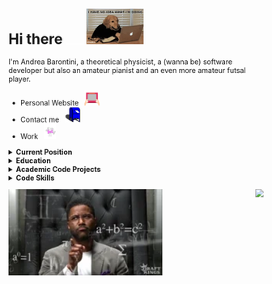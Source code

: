 # Hi there <img src="https://raw.githubusercontent.com/andreab1997/andreab1997/master/assets/spacer.png" width="40"/><img src="https://raw.githubusercontent.com/andreab1997/andreab1997/master/assets/logo.gif" height="70"/> 

I'm Andrea Barontini, a theoretical physicist, a (wanna be) software developer but also an amateur pianist and an even more amateur futsal player. 

- Personal Website &nbsp; <a href="http://andreab1997.github.io"><img
  src="https://raw.githubusercontent.com/andreab1997/andreab1997/master/assets/website.gif"
  height="30"/></a>
- Contact me &nbsp; <a href="mailto:andrea.barontini@mi.infn.it"><img
  src="https://raw.githubusercontent.com/andreab1997/andreab1997/master/assets/email.gif"
  height="30"/></a>
- Work &nbsp; <a href="https://www.linkedin.com/in/andrea-barontini/"><img
  src="https://raw.githubusercontent.com/andreab1997/andreab1997/master/assets/work.gif"
  height="30"/></a>

<details>
    <summary> <b> Current Position </b> </summary>
</details>
<details>
    <summary> <b> Education </b> </summary>
</details>
<details>
    <summary> <b> Academic Code Projects </b> </summary>
</details>
<details>
    <summary> <b> Code Skills </b> </summary>
</details>

<p>
<a href="https://andreab1997.github.io">
  <img src="https://raw.githubusercontent.com/andreab1997/andreab1997/master/assets/stats.gif" height="170" />
</a>

<a href="https://github.com/anuraghazra/github-readme-stats">
  <img align="right" src="https://github-readme-stats.vercel.app/api?username=andreab1997&show_icons=true" />
</a>
</p>

